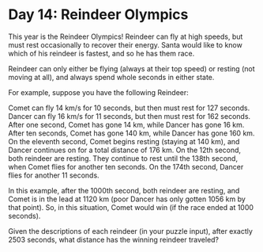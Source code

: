 # Day 14: Reindeer Olympics

This year is the Reindeer Olympics! Reindeer can fly at high speeds, but must
rest occasionally to recover their energy. Santa would like to know which of
his reindeer is fastest, and so he has them race.

Reindeer can only either be flying (always at their top speed) or resting (not
moving at all), and always spend whole seconds in either state.

For example, suppose you have the following Reindeer:

Comet can fly 14 km/s for 10 seconds, but then must rest for 127 seconds.
Dancer can fly 16 km/s for 11 seconds, but then must rest for 162 seconds.
After one second, Comet has gone 14 km, while Dancer has gone 16 km. After ten
seconds, Comet has gone 140 km, while Dancer has gone 160 km. On the eleventh
second, Comet begins resting (staying at 140 km), and Dancer continues on for a
total distance of 176 km. On the 12th second, both reindeer are resting. They
continue to rest until the 138th second, when Comet flies for another ten
seconds. On the 174th second, Dancer flies for another 11 seconds.

In this example, after the 1000th second, both reindeer are resting, and Comet
is in the lead at 1120 km (poor Dancer has only gotten 1056 km by that point).
So, in this situation, Comet would win (if the race ended at 1000 seconds).

Given the descriptions of each reindeer (in your puzzle input), after exactly
2503 seconds, what distance has the winning reindeer traveled?
